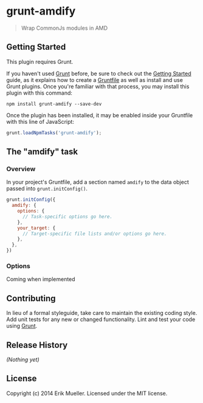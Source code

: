 # grunt-amdify

> Wrap CommonJs modules in AMD

## Getting Started
This plugin requires Grunt.

If you haven't used [Grunt](http://gruntjs.com/) before, be sure to check out the [Getting Started](http://gruntjs.com/getting-started) guide, as it explains how to create a [Gruntfile](http://gruntjs.com/sample-gruntfile) as well as install and use Grunt plugins. Once you're familiar with that process, you may install this plugin with this command:

```shell
npm install grunt-amdify --save-dev
```

Once the plugin has been installed, it may be enabled inside your Gruntfile with this line of JavaScript:

```js
grunt.loadNpmTasks('grunt-amdify');
```

## The "amdify" task

### Overview
In your project's Gruntfile, add a section named `amdify` to the data object passed into `grunt.initConfig()`.

```js
grunt.initConfig({
  amdify: {
    options: {
      // Task-specific options go here.
    },
    your_target: {
      // Target-specific file lists and/or options go here.
    },
  },
})
```

### Options
Coming when implemented

## Contributing
In lieu of a formal styleguide, take care to maintain the existing coding style. Add unit tests for any new or changed functionality. Lint and test your code using [Grunt](http://gruntjs.com/).

## Release History
_(Nothing yet)_

## License
Copyright (c) 2014 Erik Mueller. Licensed under the MIT license.
